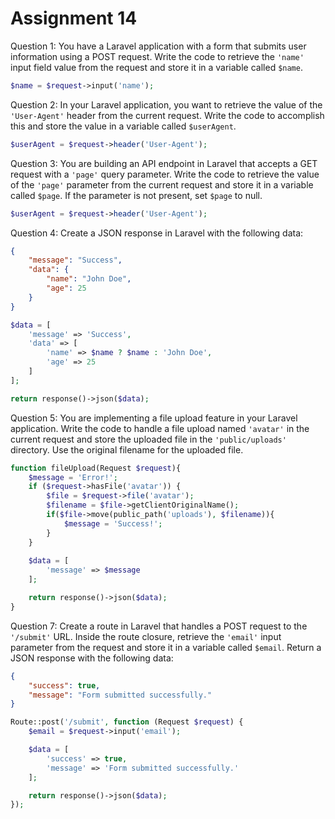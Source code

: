 
# Assignment 14
Question 1:
You have a Laravel application with a form that submits user information using a POST request. Write the code to retrieve the ```'name'``` input field value from the request and store it in a variable called ```$name```.
```php
$name = $request->input('name');
```
Question 2:
In your Laravel application, you want to retrieve the value of the ```'User-Agent'``` header from the current request. Write the code to accomplish this and store the value in a variable called ```$userAgent```.

```php
$userAgent = $request->header('User-Agent');
```

Question 3:
You are building an API endpoint in Laravel that accepts a GET request with a ```'page'``` query parameter. Write the code to retrieve the value of the ```'page'``` parameter from the current request and store it in a variable called ```$page```. If the parameter is not present, set ```$page``` to null.

```php
$userAgent = $request->header('User-Agent');
```
Question 4:
Create a JSON response in Laravel with the following data:
```json
{
    "message": "Success",
    "data": {
        "name": "John Doe",
        "age": 25
    }
}
```
```php
$data = [
    'message' => 'Success',
    'data' => [
        'name' => $name ? $name : 'John Doe',
        'age' => 25
    ]
]; 

return response()->json($data);
```
Question 5:
You are implementing a file upload feature in your Laravel application. Write the code to handle a file upload named ```'avatar'``` in the current request and store the uploaded file in the ```'public/uploads'``` directory. Use the original filename for the uploaded file.

```php
function fileUpload(Request $request){
    $message = 'Error!';
    if ($request->hasFile('avatar')) {
        $file = $request->file('avatar');
        $filename = $file->getClientOriginalName();
        if($file->move(public_path('uploads'), $filename)){
            $message = 'Success!';
        }
    }
    
    $data = [
        'message' => $message
    ];

    return response()->json($data);
}
```

Question 7:
Create a route in Laravel that handles a POST request to the ```'/submit'``` URL. Inside the route closure, retrieve the ```'email'``` input parameter from the request and store it in a variable called ```$email```. Return a JSON response with the following data:
```json
{
    "success": true,
    "message": "Form submitted successfully."
}
```
```php
Route::post('/submit', function (Request $request) {
    $email = $request->input('email');

    $data = [
        'success' => true,
        'message' => 'Form submitted successfully.'
    ];

    return response()->json($data);
});
```